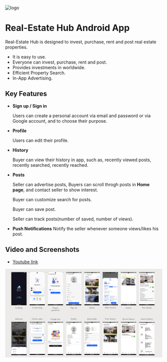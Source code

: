 ![logo](https://github.com/Lara1011/RealEstate-Hub/assets/62513189/dc72f323-55eb-4c92-bebc-456d8b52002e)
# Real-Estate Hub Android App
Real-Estate Hub is designed to invest, purchase, rent and post real estate properties. 

- It is easy to use.
- Everyone can invest, purchase, rent and post.
- Provides investments in worldwide​.
- Efficient Property Search​.
- In-App Advertising.

## Key Features
- **Sign up / Sign in**
  
  Users can create a personal account via email and password or via Google account, and to choose their purpose.

- **Profile**

  Users can edit their profile.

- **History**

  Buyer can view their history in app, such as, recently viewed posts, recently searched, recently reached.

- **Posts**

  Seller can advertise posts, Buyers can scroll throgh posts in **Home page**, and contact seller to show interest.

  Buyer can customize search for posts.

  Buyer can save post.

  Seller can track posts(number of saved, number of views).

- **Push Notifications**
  Notify the seller whenever someone views/likes his post.

## Video and Screenshots

- [Youtube link](https://youtu.be/70EmCp3vwTs)

![all](https://github.com/Lara1011/RealEstate-Hub/blob/23ae5241533990340c10dedfad4d4be64575822b/screenshot/all.png)
